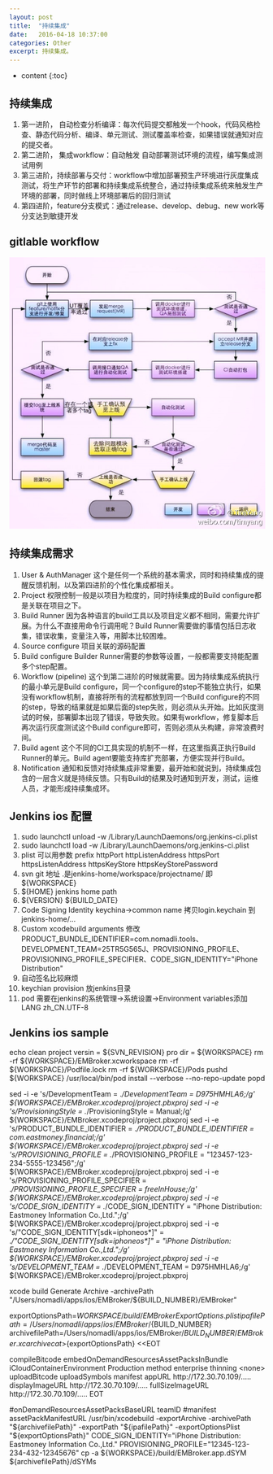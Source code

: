 ```yaml
---
layout: post
title:  "持续集成"
date:   2016-04-18 10:37:00
categories: Other
excerpt: 持续集成。
---
```


* content
{:toc}

## 持续集成
01. 第一进阶， 自动检查分析编译：每次代码提交都触发一个hook，代码风格检查、静态代码分析、编译、单元测试、测试覆盖率检查，如果错误就通知对应的提交者。
02. 第二进阶， 集成workflow：自动触发 自动部署测试环境的流程，编写集成测试用例
03. 第三进阶，持续部署与交付：workflow中增加部署预生产环境进行灰度集成测试，将生产环节的部署和持续集成系统整合，通过持续集成系统来触发生产环境的部署，同时做线上环境部署后的回归测试
04. 第四进阶，feature分支模式：通过release、develop、debug、new work等分支达到敏捷开发

## gitlable workflow 
![1]

## 持续集成需求
01. User & AuthManager 这个是任何一个系统的基本需求，同时和持续集成的提醒反馈机制，以及第四进阶的个性化集成都相关。
02. Project 权限控制一般是以项目为粒度的，同时持续集成的Build configure都是关联在项目之下。
03. Build Runner 因为各种语言的build工具以及项目定义都不相同，需要允许扩展。为什么不直接用命令行调用呢？Build Runner需要做的事情包括日志收集，错误收集，变量注入等，用脚本比较困难。
04. Source configure  项目关联的源码配置
05. Build configure  Builder Runner需要的参数等设置，一般都需要支持能配置多个step配置。
06. Workflow (pipeline)  这个到第二进阶的时候就需要。因为持续集成系统执行的最小单元是Build configure，同一个configure的step不能独立执行，如果没有workflow机制，直接将所有的流程都放到同一个Build configure的不同的step，导致的结果就是如果后面的step失败，则必须从头开始。比如灰度测试的时候，部署脚本出现了错误，导致失败。如果有workflow，修复脚本后再次运行灰度测试这个Build configure即可，否则必须从头构建，非常浪费时间。
07. Build agent  这个不同的CI工具实现的机制不一样，在这里指真正执行Build Runner的单元。Build agent要能支持库扩充部署，方便实现并行Build。
08. Notification 通知和反馈对持续集成非常重要，最开始和就说到，持续集成包含的一层含义就是持续反馈。只有Build的结果及时通知到开发，测试，运维人员，才能形成持续集成环。

## Jenkins ios 配置
01. sudo launchctl unload -w /Library/LaunchDaemons/org.jenkins-ci.plist
02. sudo launchctl load -w /Library/LaunchDaemons/org.jenkins-ci.plist
03. plist 可以用参数 prefix httpPort httpListenAddress httpsPort httpsListenAddress httpsKeyStore httpsKeyStorePassword 
04. svn git 地址 .是jenkins-home/workspace/projectname/ 即 ${WORKSPACE}
05. \${HOME} jenkins home path
06. \${VERSION} \${BUILD_DATE}  
07. Code Signing Identity keychina->common name 拷贝login.keychain 到 jenkins-home/... 
08. Custom xcodebuild arguments 修改PRODUCT_BUNDLE_IDENTIFIER=com.nomadli.tools、DEVELOPMENT_TEAM=25TR5G565J、PROVISIONING_PROFILE、PROVISIONING_PROFILE_SPECIFIER、CODE_SIGN_IDENTITY="iPhone Distribution"
09. 自动签名比较麻烦
10. keychian provision 放jenkins目录
11. pod 需要在jenkins的系统管理->系统设置->Environment variables添加 LANG zh_CN.UTF-8 

## Jenkins ios sample
echo clean project versin = ${SVN_REVISION} pro dir = ${WORKSPACE}
rm -rf ${WORKSPACE}/EMBroker.xcworkspace
rm -rf ${WORKSPACE}/Podfile.lock
rm -rf ${WORKSPACE}/Pods
pushd ${WORKSPACE}
	/usr/local/bin/pod install --verbose --no-repo-update
popd

sed -i -e 's/DevelopmentTeam = .*/DevelopmentTeam = D975HMHLA6;/g' ${WORKSPACE}/EMBroker.xcodeproj/project.pbxproj
sed -i -e 's/ProvisioningStyle = .*/ProvisioningStyle = Manual;/g' ${WORKSPACE}/EMBroker.xcodeproj/project.pbxproj
sed -i -e 's/PRODUCT_BUNDLE_IDENTIFIER = .*/PRODUCT_BUNDLE_IDENTIFIER = com.eastmoney.financial;/g' ${WORKSPACE}/EMBroker.xcodeproj/project.pbxproj
sed -i -e 's/PROVISIONING_PROFILE = .*/PROVISIONING_PROFILE = "123457-123-234-5555-123456";/g' ${WORKSPACE}/EMBroker.xcodeproj/project.pbxproj
sed -i -e 's/PROVISIONING_PROFILE_SPECIFIER = .*/PROVISIONING_PROFILE_SPECIFIER = freeInHouse;/g' ${WORKSPACE}/EMBroker.xcodeproj/project.pbxproj
sed -i -e 's/CODE_SIGN_IDENTITY = .*/CODE_SIGN_IDENTITY = "iPhone Distribution: Eastmoney Information Co.,Ltd.";/g' ${WORKSPACE}/EMBroker.xcodeproj/project.pbxproj
sed -i -e 's/"CODE_SIGN_IDENTITY\[sdk=iphoneos\*\]" = .*/"CODE_SIGN_IDENTITY\[sdk=iphoneos\*\]" = "iPhone Distribution: Eastmoney Information Co.,Ltd.";/g' ${WORKSPACE}/EMBroker.xcodeproj/project.pbxproj
sed -i -e 's/DEVELOPMENT_TEAM = .*/DEVELOPMENT_TEAM = D975HMHLA6;/g' ${WORKSPACE}/EMBroker.xcodeproj/project.pbxproj
 
xcode build Generate Archive -archivePath "/Users/nomadli/apps/ios/EMBroker/${BUILD_NUMBER}/EMBroker"

exportOptionsPath=${WORKSPACE}/build/EMBrokerExportOptions.plist
ipafilePath=/Users/nomadli/apps/ios/EMBroker/${BUILD_NUMBER}
archivefilePath=/Users/nomadli/apps/ios/EMBroker/${BUILD_NUMBER}/EMBroker.xcarchive
cat >${exportOptionsPath} <<EOT
<?xml version="1.0" encoding="UTF-8"?>
<!DOCTYPE plist PUBLIC "-//Apple//DTD PLIST 1.0//EN" "http://www.apple.com/DTDs/PropertyList-1.0.dtd">
<plist version="1.0">
<dict>
	<key>compileBitcode</key>
	<false/>
	<key>embedOnDemandResourcesAssetPacksInBundle</key>
	<true/>
	<key>iCloudContainerEnvironment</key>
	<string>Production</string>
	<key>method</key>
	<string>enterprise</string>
	<key>thinning</key>
	<string>&lt;none&gt;</string>
	<key>uploadBitcode</key>
	<false/>
	<key>uploadSymbols</key>
	<true/>
	<key>manifest</key>
	<dict>
		<key>appURL</key>
		<string>http://172.30.70.109/.....</string>
        <key>displayImageURL</key>
		<string>http://172.30.70.109/.....</string>
        <key>fullSizeImageURL</key>
		<string>http://172.30.70.109/.....</string>
	</dict>
</dict>
</plist>
EOT

#onDemandResourcesAssetPacksBaseURL teamID
#manifest   assetPackManifestURL
/usr/bin/xcodebuild -exportArchive -archivePath "${archivefilePath}" -exportPath "${ipafilePath}" -exportOptionsPlist "${exportOptionsPath}" CODE_SIGN_IDENTITY="iPhone Distribution: Eastmoney Information Co.,Ltd." PROVISIONING_PROFILE="12345-123-234-432-12345676"
cp -a ${WORKSPACE}/build/EMBroker.app.dSYM ${archivefilePath}/dSYMs


[1]: /img/workflow.jpg